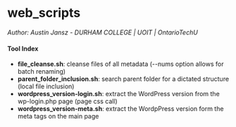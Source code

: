 # web_scripts

*Author: Austin Jansz - DURHAM COLLEGE | UOIT | OntarioTechU*

#### Tool Index

- __file_cleanse.sh__: cleanse files of all metadata (--nums option allows for batch renaming)
- __parent_folder_inclusion.sh__: search parent folder for a dictated structure (local file inclusion)
- __wordpress_version-login.sh__: extract the WordPress version from the wp-login.php page (page css call)
- __wordpress_version-meta.sh__: extract the WordpPress version form the meta tags on the main page